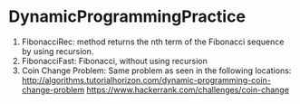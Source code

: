 # DynamicProgrammingPractice

1. FibonacciRec: method returns the nth term of the Fibonacci sequence by using recursion.
2. FibonacciFast: Fibonacci, without using recursion
3. Coin Change Problem: 
Same problem as seen in the following locations:
http://algorithms.tutorialhorizon.com/dynamic-programming-coin-change-problem
https://www.hackerrank.com/challenges/coin-change
